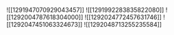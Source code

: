 ![[1291947070929043457]]
![[1291992283835822080]]
![[1292004787618304000]]
![[1292024772457631746]]
![[1292047451063324673]]
![[1292048713255235584]]
